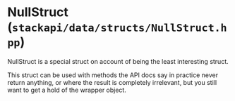 # NullStruct (`stackapi/data/structs/NullStruct.hpp`)

NullStruct is a special struct on account of being the least interesting struct. 

This struct can be used with methods the API docs say in practice never return anything, or where the result is completely irrelevant, but you still want to get a hold of the wrapper object.
